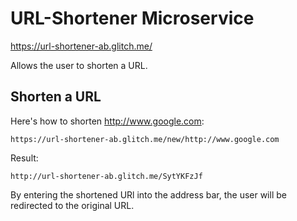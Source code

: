 # URL-Shortener Microservice

https://url-shortener-ab.glitch.me/

Allows the user to shorten a URL. 

## Shorten a URL

Here's how to shorten http://www.google.com: 

`https://url-shortener-ab.glitch.me/new/http://www.google.com`

Result: 

`http://url-shortener-ab.glitch.me/SytYKFzJf`

By entering the shortened URl into the address bar, the user will be redirected to the original URL. 

